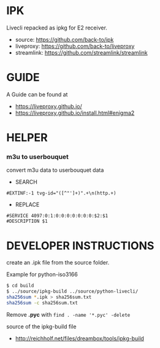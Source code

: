 # IPK

Livecli repacked as ipkg for E2 receiver.

- source: https://github.com/back-to/ipk
- liveproxy: https://github.com/back-to/liveproxy
- streamlink: https://github.com/streamlink/streamlink

# GUIDE

A Guide can be found at

- https://liveproxy.github.io/
- https://liveproxy.github.io/install.html#enigma2

# HELPER

### m3u to userbouquet

convert m3u data to userbouquet data

- SEARCH

```
#EXTINF:-1 tvg-id="([^"']+)".+\n(http.+)
```

- REPLACE

```
#SERVICE 4097:0:1:0:0:0:0:0:0:0:$2:$1
#DESCRIPTION $1
```

# DEVELOPER INSTRUCTIONS

create an .ipk file from the source folder.

Example for python-iso3166

```sh
$ cd build
$ ../source/ipkg-build ../source/python-livecli/
sha256sum *.ipk > sha256sum.txt
sha256sum -c sha256sum.txt
```

Remove **.pyc** with `find . -name '*.pyc' -delete`

source of the ipkg-build file
- http://reichholf.net/files/dreambox/tools/ipkg-build
